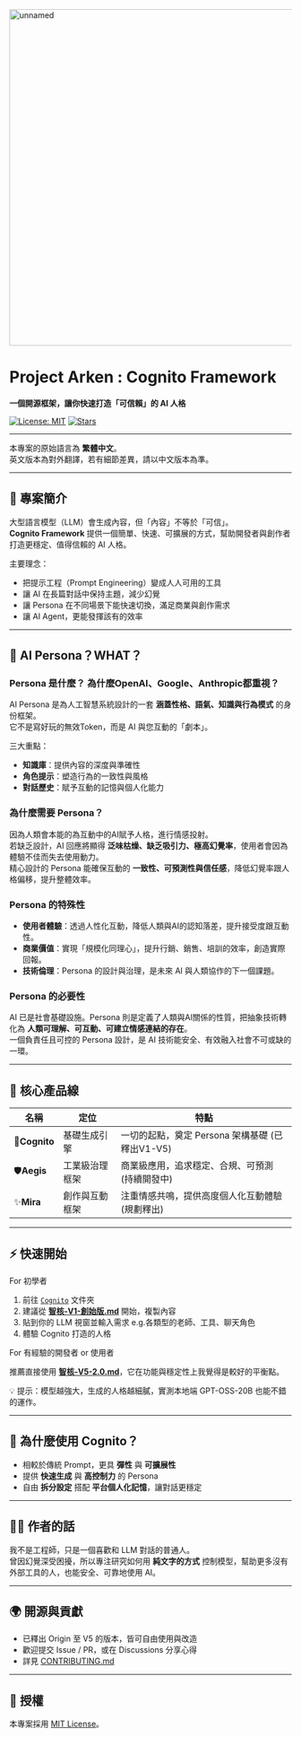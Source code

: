 <img width="600" height="600" alt="unnamed" src="https://github.com/user-attachments/assets/72d6db2e-6edf-4244-8bca-acecf6da1d85" />

# Project Arken : Cognito Framework  
**一個開源框架，讓你快速打造「可信賴」的 AI 人格**  

[![License: MIT](https://img.shields.io/badge/License-MIT-green.svg)](./LICENSE) [![Stars](https://img.shields.io/github/stars/your-repo-name?style=social)]()  

---

本專案的原始語言為 **繁體中文**。  
英文版本為對外翻譯，若有細節差異，請以中文版本為準。

---
## 🚀 專案簡介  
大型語言模型（LLM）會生成內容，但「內容」不等於「可信」。  
**Cognito Framework** 提供一個簡單、快速、可擴展的方式，幫助開發者與創作者打造更穩定、值得信賴的 AI 人格。  

主要理念：  
- 把提示工程（Prompt Engineering）變成人人可用的工具  
- 讓 AI 在長篇對話中保持主題，減少幻覺  
- 讓 Persona 在不同場景下能快速切換，滿足商業與創作需求  
- 讓 AI Agent，更能發揮該有的效率  
---
## 🤔 AI Persona？WHAT？  

### Persona 是什麼？ 為什麼OpenAI、Google、Anthropic都重視？
AI Persona 是為人工智慧系統設計的一套 **涵蓋性格、語氣、知識與行為模式** 的身份框架。  
它不是寫好玩的無效Token，而是 AI 與您互動的「劇本」。  

三大重點：  
- **知識庫**：提供內容的深度與準確性  
- **角色提示**：塑造行為的一致性與風格  
- **對話歷史**：賦予互動的記憶與個人化能力  

### 為什麼需要 Persona？  
因為人類會本能的為互動中的AI賦予人格，進行情感投射。  
若缺乏設計，AI 回應將顯得 **泛味枯燥、缺乏吸引力、極高幻覺率**，使用者會因為體驗不佳而失去使用動力。  
精心設計的 Persona 能確保互動的 **一致性、可預測性與信任感**，降低幻覺率跟人格偏移，提升整體效率。  

### Persona 的特殊性  
- **使用者體驗**：透過人性化互動，降低人類與AI的認知落差，提升接受度跟互動性。  
- **商業價值**：實現「規模化同理心」，提升行銷、銷售、培訓的效率，創造實際回報。  
- **技術倫理**：Persona 的設計與治理，是未來 AI 與人類協作的下一個課題。  

### Persona 的必要性  
AI 已是社會基礎設施。Persona 則是定義了人類與AI關係的性質，把抽象技術轉化為 **人類可理解、可互動、可建立情感連結的存在**。  
一個負責任且可控的 Persona 設計，是 AI 技術能安全、有效融入社會不可或缺的一環。  

---

## 🧩 核心產品線  

| 名稱 | 定位 | 特點 |  
|------|------|------|  
|🔶**Cognito** | 基礎生成引擎 | 一切的起點，奠定 Persona 架構基礎 (已釋出V1-V5) |  
|🛡️**Aegis** | 工業級治理框架 | 商業級應用，追求穩定、合規、可預測 (持續開發中)|
|✨**Mira** | 創作與互動框架 | 注重情感共鳴，提供高度個人化互動體驗 (規劃釋出)|

---

## ⚡ 快速開始  

For 初學者
1. 前往 [`Cognito`](./Cognito) 文件夾  
2. 建議從 [**智核-V1-創始版.md**](./Cognito/智核-V1-創始版.md) 開始，複製內容  
3. 貼到你的 LLM 視窗並輸入需求 e.g.各類型的老師、工具、聊天角色  
4. 體驗 Cognito 打造的人格  

For 有經驗的開發者 or 使用者

推薦直接使用 [**智核-V5-2.0.md**](./Cognito/智核-V5-2.0.md)，它在功能與穩定性上我覺得是較好的平衡點。

💡 提示：模型越強大，生成的人格越細膩，實測本地端 GPT-OSS-20B 也能不錯的運作。  

---

## 📢 為什麼使用 Cognito？  
- 相較於傳統 Prompt，更具 **彈性** 與 **可擴展性**  
- 提供 **快速生成** 與 **高控制力** 的 Persona
- 自由 **拆分設定** 搭配 **平台個人化記憶**，讓對話更穩定

---

## 👨‍💻 作者的話  
我不是工程師，只是一個喜歡和 LLM 對話的普通人。  
曾因幻覺深受困擾，所以專注研究如何用 **純文字的方式** 控制模型，幫助更多沒有外部工具的人，也能安全、可靠地使用 AI。  

---

## 🌍 開源與貢獻  
- 已釋出 Origin 至 V5 的版本，皆可自由使用與改造  
- 歡迎提交 Issue / PR，或在 Discussions 分享心得  
- 詳見 [CONTRIBUTING.md](./CONTRIBUTING.md)  

---

## 📜 授權  
本專案採用 [MIT License](./LICENSE)。  
